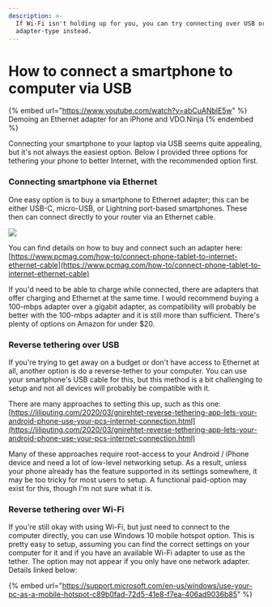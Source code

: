 ```yaml
---
description: >-
  If Wi-Fi isn't holding up for you, you can try connecting over USB or other
  adapter-type instead.
---
```


# How to connect a smartphone to computer via USB

{% embed url="https://www.youtube.com/watch?v=abCuANblE5w" %}
Demoing an Ethernet adapter for an iPhone and VDO.Ninja
{% endembed %}

Connecting your smartphone to your laptop via USB seems quite appealing, but it's not always the easiest option. Below I provided three options for tethering your phone to better Internet, with the recommended option first.

### Connecting smartphone via Ethernet

One easy option is to buy a smartphone to Ethernet adapter; this can be either USB-C, micro-USB, or Lightning port-based smartphones. These then can connect directly to your router via an Ethernet cable.

![](<../.gitbook/assets/image (45) (1).png>)

You can find details on how to buy and connect such an adapter here: [https://www.pcmag.com/how-to/connect-phone-tablet-to-internet-ethernet-cable](https://www.pcmag.com/how-to/connect-phone-tablet-to-internet-ethernet-cable)

If you'd need to be able to charge while connected, there are adapters that offer charging and Ethernet at the same time. I would recommend buying a 100-mbps adapter over a gigabit adapter, as compatibility will probably be better with the 100-mbps adapter and it is still more than sufficient. There's plenty of options on Amazon for under $20.

### Reverse tethering over USB

If you're trying to get away on a budget or don't have access to Ethernet at all, another option is do a reverse-tether to your computer. You can use your smartphone's USB cable for this, but this method is a bit challenging to setup and not all devices will probably be compatible with it.

There are many approaches to setting this up, such as this one: [https://liliputing.com/2020/03/gnirehtet-reverse-tethering-app-lets-your-android-phone-use-your-pcs-internet-connection.html](https://liliputing.com/2020/03/gnirehtet-reverse-tethering-app-lets-your-android-phone-use-your-pcs-internet-connection.html)

Many of these approaches require root-access to your Android / iPhone device and need a lot of low-level networking setup. As a result, unless your phone already has the feature supported in its settings somewhere, it may be too tricky for most users to setup. A functional paid-option may exist for this, though I'm not sure what it is.

### Reverse tethering over Wi-Fi

If you're still okay with using Wi-Fi, but just need to connect to the computer directly, you can use Windows 10 mobile hotspot option. This is pretty easy to setup, assuming you can find the correct settings on your computer for it and if you have an available Wi-Fi adapter to use as the tether. The option may not appear if you only have one network adapter. Details linked below:

{% embed url="https://support.microsoft.com/en-us/windows/use-your-pc-as-a-mobile-hotspot-c89b0fad-72d5-41e8-f7ea-406ad9036b85" %}
